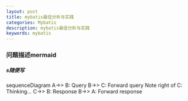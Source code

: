 ```yaml
---
layout: post
title: mybatis最佳分析与实践 
categories: Mybatis
description: mybatis最佳分析与实践
keywords: mybatis
---
```


### 问题描述mermaid

##### s随便写
<div class="mermaid">
sequenceDiagram
  A->> B: Query
  B->> C: Forward query
  Note right of C: Thinking...
  C->> B: Response
  B->> A: Forward response
</div>